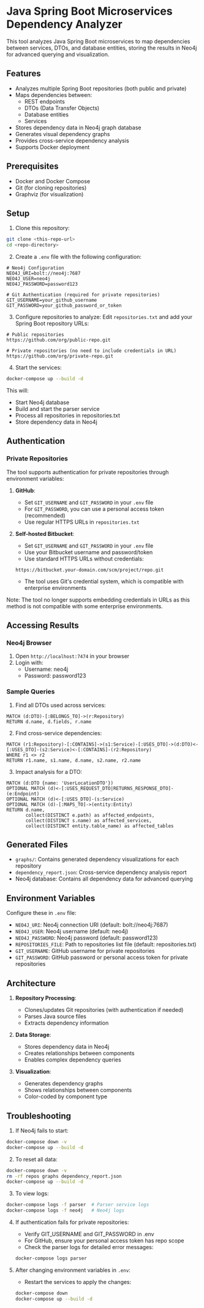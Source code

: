 # Java Spring Boot Microservices Dependency Analyzer

This tool analyzes Java Spring Boot microservices to map dependencies between services, DTOs, and database entities, storing the results in Neo4j for advanced querying and visualization.

## Features

- Analyzes multiple Spring Boot repositories (both public and private)
- Maps dependencies between:
  - REST endpoints
  - DTOs (Data Transfer Objects)
  - Database entities
  - Services
- Stores dependency data in Neo4j graph database
- Generates visual dependency graphs
- Provides cross-service dependency analysis
- Supports Docker deployment

## Prerequisites

- Docker and Docker Compose
- Git (for cloning repositories)
- Graphviz (for visualization)

## Setup

1. Clone this repository:
```bash
git clone <this-repo-url>
cd <repo-directory>
```

2. Create a `.env` file with the following configuration:
```env
# Neo4j Configuration
NEO4J_URI=bolt://neo4j:7687
NEO4J_USER=neo4j
NEO4J_PASSWORD=password123

# Git Authentication (required for private repositories)
GIT_USERNAME=your_github_username
GIT_PASSWORD=your_github_password_or_token
```

3. Configure repositories to analyze:
Edit `repositories.txt` and add your Spring Boot repository URLs:
```
# Public repositories
https://github.com/org/public-repo.git

# Private repositories (no need to include credentials in URL)
https://github.com/org/private-repo.git
```

4. Start the services:
```bash
docker-compose up --build -d
```

This will:
- Start Neo4j database
- Build and start the parser service
- Process all repositories in repositories.txt
- Store dependency data in Neo4j

## Authentication

### Private Repositories
The tool supports authentication for private repositories through environment variables:

1. **GitHub**:
   - Set `GIT_USERNAME` and `GIT_PASSWORD` in your `.env` file
   - For `GIT_PASSWORD`, you can use a personal access token (recommended)
   - Use regular HTTPS URLs in `repositories.txt`

2. **Self-hosted Bitbucket**:
   - Set `GIT_USERNAME` and `GIT_PASSWORD` in your `.env` file
   - Use your Bitbucket username and password/token
   - Use standard HTTPS URLs without credentials:
   ```
   https://bitbucket.your-domain.com/scm/project/repo.git
   ```
   - The tool uses Git's credential system, which is compatible with enterprise environments

Note: The tool no longer supports embedding credentials in URLs as this method is not compatible with some enterprise environments.

## Accessing Results

### Neo4j Browser
1. Open `http://localhost:7474` in your browser
2. Login with:
   - Username: neo4j
   - Password: password123

### Sample Queries

1. Find all DTOs used across services:
```cypher
MATCH (d:DTO)-[:BELONGS_TO]->(r:Repository)
RETURN d.name, d.fields, r.name
```

2. Find cross-service dependencies:
```cypher
MATCH (r1:Repository)-[:CONTAINS]->(s1:Service)-[:USES_DTO]->(d:DTO)<-[:USES_DTO]-(s2:Service)<-[:CONTAINS]-(r2:Repository)
WHERE r1 <> r2
RETURN r1.name, s1.name, d.name, s2.name, r2.name
```

3. Impact analysis for a DTO:
```cypher
MATCH (d:DTO {name: 'UserLocationDTO'})
OPTIONAL MATCH (d)<-[:USES_REQUEST_DTO|RETURNS_RESPONSE_DTO]-(e:Endpoint)
OPTIONAL MATCH (d)<-[:USES_DTO]-(s:Service)
OPTIONAL MATCH (d)-[:MAPS_TO]->(entity:Entity)
RETURN d.name, 
       collect(DISTINCT e.path) as affected_endpoints,
       collect(DISTINCT s.name) as affected_services,
       collect(DISTINCT entity.table_name) as affected_tables
```

## Generated Files

- `graphs/`: Contains generated dependency visualizations for each repository
- `dependency_report.json`: Cross-service dependency analysis report
- Neo4j database: Contains all dependency data for advanced querying

## Environment Variables

Configure these in `.env` file:
- `NEO4J_URI`: Neo4j connection URI (default: bolt://neo4j:7687)
- `NEO4J_USER`: Neo4j username (default: neo4j)
- `NEO4J_PASSWORD`: Neo4j password (default: password123)
- `REPOSITORIES_FILE`: Path to repositories list file (default: repositories.txt)
- `GIT_USERNAME`: GitHub username for private repositories
- `GIT_PASSWORD`: GitHub password or personal access token for private repositories

## Architecture

1. **Repository Processing**:
   - Clones/updates Git repositories (with authentication if needed)
   - Parses Java source files
   - Extracts dependency information

2. **Data Storage**:
   - Stores dependency data in Neo4j
   - Creates relationships between components
   - Enables complex dependency queries

3. **Visualization**:
   - Generates dependency graphs
   - Shows relationships between components
   - Color-coded by component type

## Troubleshooting

1. If Neo4j fails to start:
```bash
docker-compose down -v
docker-compose up --build -d
```

2. To reset all data:
```bash
docker-compose down -v
rm -rf repos graphs dependency_report.json
docker-compose up --build -d
```

3. To view logs:
```bash
docker-compose logs -f parser  # Parser service logs
docker-compose logs -f neo4j   # Neo4j logs
```

4. If authentication fails for private repositories:
   - Verify GIT_USERNAME and GIT_PASSWORD in .env
   - For GitHub, ensure your personal access token has repo scope
   - Check the parser logs for detailed error messages:
   ```bash
   docker-compose logs parser
   ```

5. After changing environment variables in `.env`:
   - Restart the services to apply the changes:
   ```bash
   docker-compose down
   docker-compose up --build -d
   ```
